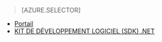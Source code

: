 > [AZURE.SELECTOR]
- [Portail](../articles/media-services/media-services-manage-content.md)
- [KIT DE DÉVELOPPEMENT LOGICIEL (SDK) .NET](../articles/media-services/media-services-index-content.md)

<!--HONumber=52--> 
